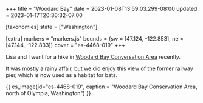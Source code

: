 +++
title = "Woodard Bay"
date = 2023-01-08T13:59:03.299-08:00
updated = 2023-01-17T20:36:32-07:00

[taxonomies]
state = ["Washington"]

[extra]
markers = "markers.js"
bounds = {sw = [47.124, -122.853], ne = [47.144, -122.833]}
cover = "es-4468-019"
+++

Lisa and I went for a hike in [Woodard Bay Conversation Area](https://www.dnr.wa.gov/WoodardBay) recently.

<!-- more -->

It was mostly a rainy affair, but we did enjoy this view of the former railway pier, which is now used as a habitat for bats.

{{ es_image(id="es-4468-019", caption = "Woodard Bay Conservation Area, north of Olympia, Washington") }}
